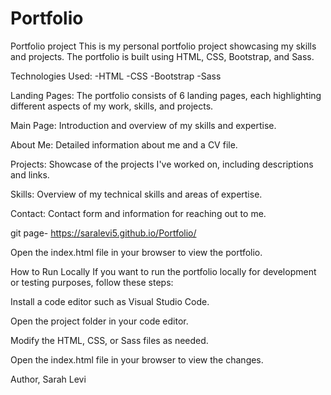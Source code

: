 # Portfolio

Portfolio project
This is my personal portfolio project showcasing my skills and projects. The portfolio is built using HTML, CSS, Bootstrap, and Sass.

Technologies Used:
-HTML
-CSS
-Bootstrap
-Sass

Landing Pages:
The portfolio consists of 6 landing pages, each highlighting different aspects of my work, skills, and projects.

Main Page:
Introduction and overview of my skills and expertise.


About Me:
Detailed information about me and a CV file.

Projects:
Showcase of the projects I've worked on, including descriptions and links.

Skills:
Overview of my technical skills and areas of expertise.

Contact:
Contact form and information for reaching out to me.

git page- https://saralevi5.github.io/Portfolio/

Open the index.html file in your browser to view the portfolio.

How to Run Locally
If you want to run the portfolio locally for development or testing purposes, follow these steps:

Install a code editor such as Visual Studio Code.

Open the project folder in your code editor.

Modify the HTML, CSS, or Sass files as needed.

Open the index.html file in your browser to view the changes.

Author,
Sarah Levi




